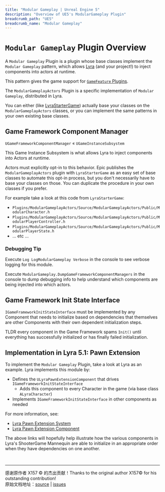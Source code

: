 ```yaml
---
title: "Modular Gameplay | Unreal Engine 5"
description: "Overview of UE5's ModularGameplay Plugin"
breadcrumb_path: "UE5"
breadcrumb_name: "Modular Gameplay"
---
```


# `Modular Gameplay` Plugin Overview

A `Modular Gameplay` Plugin is a plugin whose base classes implement the `Modular Gameplay` pattern,
which allows [Lyra](/UE5/LyraStarterGame/) (and your project!)
to inject components into actors at runtime.

This pattern gives the game support for
[`GameFeature` Plugins](/UE5/GameFeatures/).

The `ModularGameplayActors` Plugin is a specific implementation of `Modular Gameplay`,
distributed in Lyra.

You can either (like [LyraStarterGame](/UE5/LyraStarterGame/))
actually base your classes on the `ModularGameplayActors` classes,
or you can implement the same patterns in your own existing base classes.


<a id="GameFrameworkComponentManager"></a>
## Game Framework Component Manager

`UGameFrameworkComponentManager` « `UGameInstanceSubsystem`

This Game Instance Subsystem is what allows Lyra to inject components into Actors at runtime.

Actors must explicitly opt-in to this behavior.
Epic publishes the `ModularGameplayActors` plugin with `LyraStarterGame` as an easy set of base
classes to automate this opt-in process, but you don't necessarily
have to base your classes on those.
You can duplicate the procedure in your own classes if you prefer.

For example take a look at this code from `LyraStarterGame`:

- `Plugins/ModularGameplayActors/Source/ModularGameplayActors/Public/ModularCharacter.h`
- `Plugins/ModularGameplayActors/Source/ModularGameplayActors/Public/ModularPlayerController.h`
- `Plugins/ModularGameplayActors/Source/ModularGameplayActors/Public/ModularPlayerState.h`
- ... etc ...


### Debugging Tip

Execute `Log LogModularGameplay Verbose` in the console to see verbose logging for this module.

Execute `ModularGameplay.DumpGameFrameworkComponentManagers` in the console to dump
debugging info to help understand which components are being injected into which actors.


<a id="GameFrameworkInitStateInterface"></a>
## Game Framework Init State Interface

`IGameFrameworkInitStateInterface` must be implemented by any Component that needs to initialize
based on dependencies that themselves are other Components with their own dependent initialization steps.

TLDR every component in the Game Framework spams `Init()` until everything has successfully initialized
or has finally failed initialization.


## Implementation in Lyra 5.1: Pawn Extension

To implement the `Modular Gameplay` Plugin, take a look at Lyra as an example.
Lyra implements this module by:

- Defines the `ULyraPawnExtensionComponent` that drives `IGameFrameworkInitStateInterface`
  - Adds this component to every Character in the game (via base class `ALyraCharacter`)
- Implements `IGameFrameworkInitStateInterface` in other components as needed

For more information, see:

- [Lyra Pawn Extension System](/UE5/LyraStarterGame/ShooterMannequin#PawnExtensionSystem)
- [Lyra Pawn Extension Component](/UE5/LyraStarterGame/ShooterMannequin#PawnExtensionComponent)

The above links will hopefully help illustrate how the various components 
in Lyra's ShooterGame Mannequin are able to initialize in an appropriate order
when they have dependencies on one another.


<br/>
<hr/>
<div class="container">
    <p> 感谢原作者 X157 &copy; 的杰出贡献！Thanks to the original author X157&copy; for his outstanding contribution!<br/>
        原始文档地址：<a href="https://x157.github.io">source</a> | <a href="https://github.com/x157/x157.github.io/issues">issues</a>
    </p>
</div>